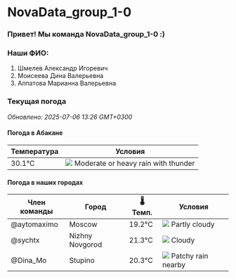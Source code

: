 # NovaData_group_1-0
### Привет! Мы команда NovaData_group_1-0 :)

### Наши ФИО:
1. Шмелев Александр Игоревич
2. Моисеева Дина Валерьевна
3. Алпатова Марианна Валерьевна

### Текущая погода
<!-- WEATHER:START -->
_Обновлено: 2025-07-06 13:26 GMT+0300_

#### Погода в Абакане

| Температура | Условия |
|-------------|----------|
| 30.1°C     | ![](https://cdn.weatherapi.com/weather/64x64/day/389.png) Moderate or heavy rain with thunder |

#### Погода в наших городах

| Член команды  | Город               | 🌡️ Темп.  | Условия          |
|---------------|---------------------|-----------|--------------------|
| @aytomaximo    | Moscow              |   19.2°C | ![](https://cdn.weatherapi.com/weather/64x64/day/116.png) Partly cloudy |
| @sychtx        | Nizhny Novgorod     |   21.3°C | ![](https://cdn.weatherapi.com/weather/64x64/day/119.png) Cloudy       |
| @Dina_Mo       | Stupino             |   20.3°C | ![](https://cdn.weatherapi.com/weather/64x64/day/176.png) Patchy rain nearby |

<!-- WEATHER:END -->
